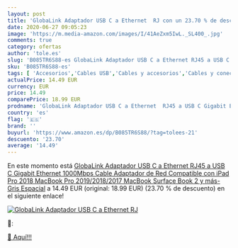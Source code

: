 ```yaml
---
layout: post
title: 'GlobaLink Adaptador USB C a Ethernet  RJ con un 23.70 % de descuento'
date: 2020-06-27 09:05:23
image: 'https://m.media-amazon.com/images/I/41AeZxm5IwL._SL400_.jpg'
comments: true
category: ofertas
author: 'tole.es'
slug: 'B085TR6S88-es GlobaLink Adaptador USB C a Ethernet RJ45 a USB C Gigabit...'
sku: 'B085TR6S88-es'
tags: [ 'Accesorios','Cables USB','Cables y accesorios','Cables y conectores','Informática','ipad', ]
actualPrice: 14.49 EUR
currency: EUR
price: 14.49
comparePrice: 18.99 EUR
prodname: 'GlobaLink Adaptador USB C a Ethernet  RJ45 a USB C Gigabit Ethernet 1000Mbps Cable Adaptador de Red  Compatible con iPad Pro 2018 MacBook Pro 2019/2018/2017 MacBook Surface Book 2 y más-Gris Espacial'
country: 'es'
flag: '🇪🇸'
brand: ''
buyurl: 'https://www.amazon.es/dp/B085TR6S88/?tag=tolees-21'
descuento: '23.70'
average: '14.49'
---
```


En este momento está [GlobaLink Adaptador USB C a Ethernet  RJ45 a USB C Gigabit Ethernet 1000Mbps Cable Adaptador de Red  Compatible con iPad Pro 2018 MacBook Pro 2019/2018/2017 MacBook Surface Book 2 y más-Gris Espacial](https://www.amazon.es/dp/B085TR6S88/?tag=tolees-21) a 14.49 EUR (original: 18.99 EUR) (23.70 %  de descuento) en el siguiente enlace!

[![GlobaLink Adaptador USB C a Ethernet  RJ](https://m.media-amazon.com/images/I/41AeZxm5IwL._SL400_.jpg)](https://www.amazon.es/dp/B085TR6S88/?tag=tolees-21)

🔎:


[🛒 Aquí!!!](https://www.amazon.es/dp/B085TR6S88/?tag=tolees-21)
